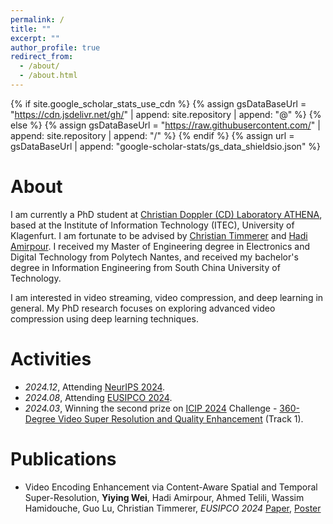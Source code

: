 ```yaml
---
permalink: /
title: ""
excerpt: ""
author_profile: true
redirect_from: 
  - /about/
  - /about.html
---
```


{% if site.google_scholar_stats_use_cdn %}
{% assign gsDataBaseUrl = "https://cdn.jsdelivr.net/gh/" | append: site.repository | append: "@" %}
{% else %}
{% assign gsDataBaseUrl = "https://raw.githubusercontent.com/" | append: site.repository | append: "/" %}
{% endif %}
{% assign url = gsDataBaseUrl | append: "google-scholar-stats/gs_data_shieldsio.json" %}

<span class='anchor' id='about-me'></span>

# About
I am currently a PhD student at [Christian Doppler (CD) Laboratory ATHENA](https://athena.itec.aau.at/), based at the Institute of Information Technology (ITEC), University of Klagenfurt. I am fortunate to be advised by [Christian Timmerer](https://multimediacommunication.blogspot.com/p/about.html) and [Hadi Amirpour](https://hadiamirpour.github.io/index.html). I received my Master of Engineering degree in Electronics and Digital Technology from Polytech Nantes, and received my bachelor's degree in Information Engineering from South China University of Technology.

I am interested in video streaming, video compression, and deep learning in general. My PhD research focuses on exploring advanced video compression using deep learning techniques. 

# Activities
- *2024.12*, Attending [NeurIPS 2024](https://neurips.cc/).
- *2024.08*, Attending [EUSIPCO 2024](https://eusipcolyon.sciencesconf.org/).
- *2024.03*, Winning the second prize on [ICIP 2024](https://2024.ieeeicip.org/) Challenge - [360-Degree Video Super Resolution and Quality Enhancement](https://www.icip24-video360sr.ae/home) (Track 1).
  
# Publications 

- Video Encoding Enhancement via Content-Aware Spatial and Temporal Super-Resolution, **Yiying Wei**, Hadi Amirpour, Ahmed Telili, Wassim Hamidouche, Guo Lu, Christian Timmerer, *EUSIPCO 2024*  [Paper](https://ieeexplore.ieee.org/stamp/stamp.jsp?arnumber=10714942), [Poster]()
